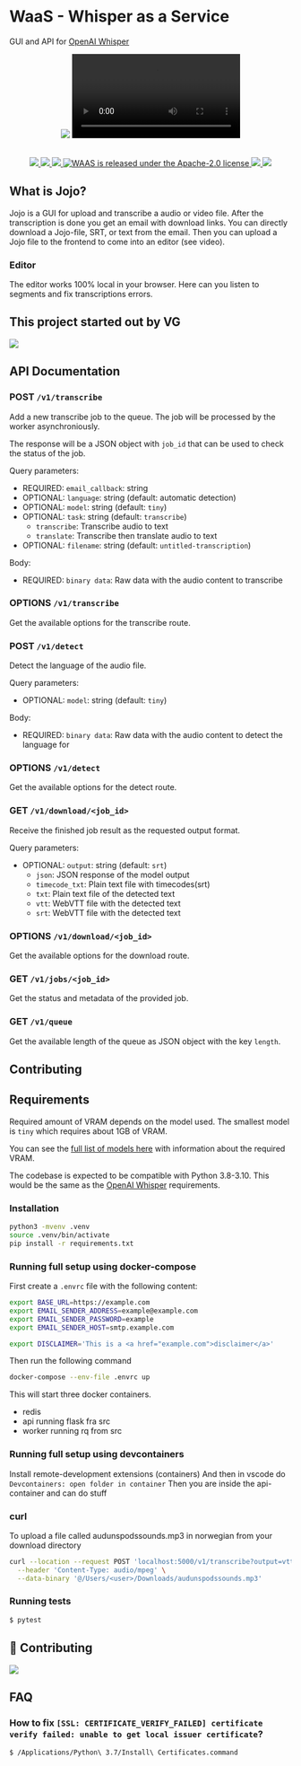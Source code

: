 # WaaS - Whisper as a Service

GUI and API for [OpenAI Whisper](https://github.com/openai/whisper)

<div align="center">
  <img src="https://user-images.githubusercontent.com/195266/218677028-632f0a49-c089-486a-ad7f-418c07214876.png" />
  <video src="https://user-images.githubusercontent.com/544388/219612413-5e84183c-4ce0-4033-ae18-4e5dca740909.mov">No video support</video>
</div>
<br/>
<p align="center">
  <a href="https://github.com/schibsted/WAAS/graphs/contributors">
      <img src="https://img.shields.io/github/contributors/schibsted/WAAS?style=for-the-badge"/>
  </a>
  <a href="https://github.com/schibsted/WAAS/stargazers">
      <img src="https://img.shields.io/github/stars/schibsted/WAAS?style=for-the-badge"/>
  </a>
  <a href="https://github.com/schibsted/WAAS/network/members">
      <img src="https://img.shields.io/github/forks/schibsted/WAAS?style=for-the-badge"/>
  </a>
  <a href="https://github.com/schibsted/WAAS/blob/main/LICENSE">
    <img src="https://img.shields.io/github/license/schibsted/WAAS?style=for-the-badge" alt="WAAS is released under the Apache-2.0 license" />
  </a>
  <a href="https://github.com/schibsted/WAAS/issues?q=is:issue+sort:updated-desc+is:open">
    <img src="https://img.shields.io/github/issues-raw/schibsted/WAAS?style=for-the-badge" />
  </a>
  <a href="https://github.com/schibsted/WAAS/issues?q=is:issue+sort:updated-desc+is:closed">
    <img src="https://img.shields.io/github/issues-closed-raw/schibsted/WAAS?style=for-the-badge" />
  </a>
</p>

## What is Jojo?

Jojo is a GUI for upload and transcribe a audio or video file. After the transcription is done you get an email with download links. 
You can directly download a Jojo-file, SRT, or text from the email. Then you can upload a Jojo file to the frontend to come into an editor (see video).

### Editor

The editor works 100% local in your browser. Here can you listen to segments and fix transcriptions errors. 

## This project started out by VG

<img src="https://imbo.vgc.no/s/rUWUC9P" />

## API Documentation

### POST `/v1/transcribe`

Add a new transcribe job to the queue. The job will be processed by the worker asynchroniously.

The response will be a JSON object with `job_id` that can be used to check the status of the job.

Query parameters:

- REQUIRED: `email_callback`: string
- OPTIONAL: `language`: string (default: automatic detection)
- OPTIONAL: `model`: string (default: `tiny`)
- OPTIONAL: `task`: string (default: `transcribe`)
  - `transcribe`: Transcribe audio to text
  - `translate`: Transcribe then translate audio to text
- OPTIONAL: `filename`: string (default: `untitled-transcription`)

Body:

- REQUIRED: `binary data`: Raw data with the audio content to transcribe

### OPTIONS `/v1/transcribe`

Get the available options for the transcribe route.

### POST `/v1/detect`

Detect the language of the audio file.

Query parameters:

- OPTIONAL: `model`: string (default: `tiny`)

Body:

- REQUIRED: `binary data`: Raw data with the audio content to detect the language for

### OPTIONS `/v1/detect`

Get the available options for the detect route.

### GET `/v1/download/<job_id>`

Receive the finished job result as the requested output format.

Query parameters:

- OPTIONAL: `output`: string (default: `srt`)
  - `json`: JSON response of the model output
  - `timecode_txt`: Plain text file with timecodes(srt)
  - `txt`: Plain text file of the detected text
  - `vtt`: WebVTT file with the detected text
  - `srt`: WebVTT file with the detected text

### OPTIONS `/v1/download/<job_id>`

Get the available options for the download route.

### GET `/v1/jobs/<job_id>`

Get the status and metadata of the provided job.

### GET `/v1/queue`

Get the available length of the queue as JSON object with the key `length`.

## Contributing

## Requirements

Required amount of VRAM depends on the model used. The smallest model is `tiny` which requires about 1GB of VRAM.

You can see the [full list of models here](https://github.com/openai/whisper#available-models-and-languages) with information about the required VRAM.

The codebase is expected to be compatible with Python 3.8-3.10. This would be the same as the [OpenAI Whisper](https://github.com/openai/whisper#setup) requirements.

### Installation

```sh
python3 -mvenv .venv
source .venv/bin/activate
pip install -r requirements.txt
```

### Running full setup using docker-compose

First create a `.envrc` file with the following content:

```sh
export BASE_URL=https://example.com
export EMAIL_SENDER_ADDRESS=example@example.com
export EMAIL_SENDER_PASSWORD=example
export EMAIL_SENDER_HOST=smtp.example.com

export DISCLAIMER='This is a <a href="example.com">disclaimer</a>'
```

Then run the following command

```sh
docker-compose --env-file .envrc up
```

This will start three docker containers.

- redis
- api running flask fra src
- worker running rq from src

### Running full setup using devcontainers

Install remote-development extensions (containers)
And then in vscode do `Devcontainers: open folder in container`
Then you are inside the api-container and can do stuff

### curl

To upload a file called audunspodssounds.mp3 in norwegian from your download directory

```sh
curl --location --request POST 'localhost:5000/v1/transcribe?output=vtt' \
  --header 'Content-Type: audio/mpeg' \
  --data-binary '@/Users/<user>/Downloads/audunspodssounds.mp3'
```

### Running tests

```bash
$ pytest
```

## 🥳 Contributing

<a href="https://github.com/schibsted/WAAS/graphs/contributors">
  <img src="https://contrib.rocks/image?repo=schibsted/WAAS" />
</a>

## FAQ

### How to fix `[SSL: CERTIFICATE_VERIFY_FAILED] certificate verify failed: unable to get local issuer certificate`?

```sh
$ /Applications/Python\ 3.7/Install\ Certificates.command
```
